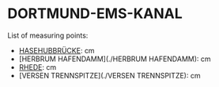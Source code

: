 # DORTMUND-EMS-KANAL

List of measuring points:

* [HASEHUBBRÜCKE](./HASEHUBBRÜCKE): <Value topic="rivers/pegel-online/DEK/HASEHUBBRUECKE/measurementValue"/> cm
* [HERBRUM HAFENDAMM](./HERBRUM HAFENDAMM): <Value topic="rivers/pegel-online/DEK/HERBRUM-HAFENDAMM/measurementValue"/> cm
* [RHEDE](./RHEDE): <Value topic="rivers/pegel-online/DEK/RHEDE/measurementValue"/> cm
* [VERSEN TRENNSPITZE](./VERSEN TRENNSPITZE): <Value topic="rivers/pegel-online/DEK/VERSEN-TRENNSPITZE/measurementValue"/> cm
